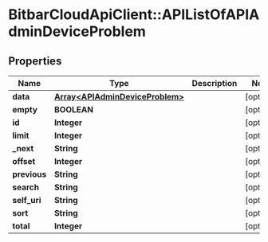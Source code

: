 # BitbarCloudApiClient::APIListOfAPIAdminDeviceProblem

## Properties
Name | Type | Description | Notes
------------ | ------------- | ------------- | -------------
**data** | [**Array&lt;APIAdminDeviceProblem&gt;**](APIAdminDeviceProblem.md) |  | [optional] 
**empty** | **BOOLEAN** |  | [optional] 
**id** | **Integer** |  | [optional] 
**limit** | **Integer** |  | [optional] 
**_next** | **String** |  | [optional] 
**offset** | **Integer** |  | [optional] 
**previous** | **String** |  | [optional] 
**search** | **String** |  | [optional] 
**self_uri** | **String** |  | [optional] 
**sort** | **String** |  | [optional] 
**total** | **Integer** |  | [optional] 


